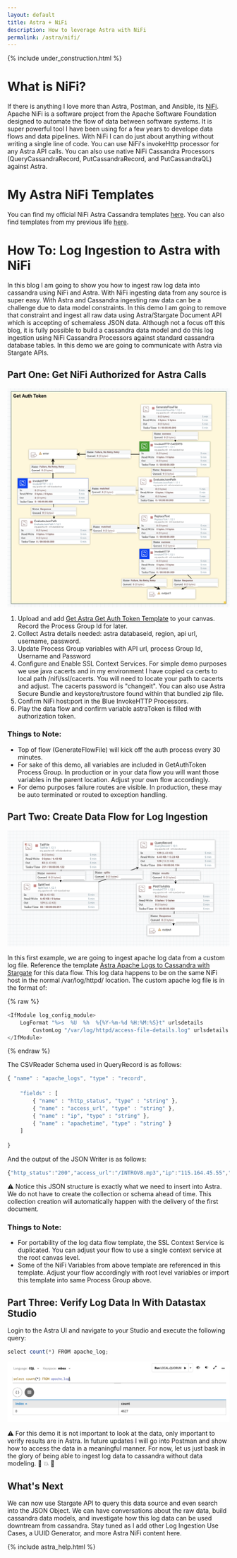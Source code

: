 ```yaml
---
layout: default
title: Astra + NiFi
description: How to leverage Astra with NiFi
permalink: /astra/nifi/
---
```


{% include under_construction.html %}

# What is NiFi?

If there is anything I love more than Astra, Postman, and Ansible, its [NiFi](http://nifi.apache.org/).  Apache NiFi is a software project from the Apache Software Foundation designed to automate the flow of data between software systems.  It is super powerful tool I have been using for a few years to develope data flows and data pipelines.  With NiFi I can do just about anything without writing a single line of code.   You can use NiFi's invokeHttp processor for any Astra API calls.  You can also use native NiFi Cassandra Processors (QueryCassandraRecord, PutCassandraRecord, and PutCassandraQL) against Astra.

# My Astra NiFi Templates

You can find my official NiFi Astra Cassandra templates [here](https://github.com/ds-steven-matison/NiFi-Templates).  You can also find templates from my previous life [here](https://github.com/steven-matison/NiFi-Templates).  

# How To: Log Ingestion to Astra with NiFi

In this blog I am going to show you how to ingest raw log data into cassandra using NiFi and Astra.   With NiFi ingesting data from any source is super easy.   With Astra and Cassandra ingesting raw data can be a challenge due to data model constraints.  In this demo I am going to remove that constraint and ingest all raw data using Astra/Stargate Document API which is accepting of schemaless JSON data.   Although not a focus off this blog, it is fully possible to build a cassandra data model and do this log ingestion using NiFi Cassandra Processors against standard cassandra database tables.  In this demo we are going to communicate with Astra via Stargate APIs.

## Part One:  Get NiFi Authorized for Astra Calls

![GetAuthToken](/assets/images/get-auth-token.png)

1.  Upload and add [Get Astra Get Auth Token Template](https://github.com/ds-steven-matison/NiFi-Templates/blob/main/Astra_GetAuthToken.xml) to your canvas.  Record the Process Group Id for later.  
2.  Collect Astra details needed: astra databaseid, region, api url, username, password.
3.  Update Process Group variables with API url, process Group Id, Username and Password
4.  Configure and Enable SSL Context Services.  For simple demo purposes we use java cacerts and in my environment I have copied ca certs to local path /nifi/ssl/cacerts.  You will need to locate your path to cacerts and adjust.  The cacerts password is "changeit".  You can also use Astra Secure Bundle and keystore/trustore found within that bundled zip file.
5.  Confirm NiFi host:port in the Blue InvokeHTTP Processors.
6.  Play the data flow and confirm variable astraToken is filled with authorization token.
	
### Things to Note:

*	Top of flow (GenerateFlowFile) will kick off the auth process every 30 minutes.
*	For sake of this demo, all variables are included in GetAuthToken Process Group.  In production or in your data flow you will want those variables in the parent location.  Adjust your own flow accordingly.
*	For demo purposes failure routes are visible.  In production, these may be auto terminated or routed to exception handling.  

## Part Two:  Create Data Flow for Log Ingestion

![ApacheLogFlow](/assets/images/apache_log_flow.png)

In this first example, we are going to ingest apache log data from a custom log file.  Reference the template [Astra Apache Logs to Cassandra with Stargate](https://github.com/ds-steven-matison/NiFi-Templates/blob/main/Astra_Apache_Logs_to_Cassandra_with_Stargate.xml) for this data flow. This log data happens to be on the same NiFi host in the normal /var/log/httpd/ location.   The custom apache log file is in the format of:

{% raw %}
```js
<IfModule log_config_module>
	LogFormat "%>s	%U	%h	%{%Y-%m-%d %H:%M:%S}t" urlsdetails
        CustomLog "/var/log/httpd/access-file-details.log" urlsdetails
</IfModule>
```
{% endraw %}

The CSVReader Schema used in QueryRecord is as follows:

```js
{ "name" : "apache_logs", "type" : "record", 
	
	"fields" : [ 
		{ "name" : "http_status", "type" : "string" }, 
		{ "name" : "access_url", "type" : "string" },
		{ "name" : "ip", "type" : "string" },
		{ "name" : "apachetime", "type" : "string" }
	]
      
}
```

And the output of the JSON Writer is as follows:

```js
{"http_status":"200","access_url":"/INTROV8.mp3","ip":"115.164.45.55","apachetime":"2021-01-26 14:16:58"}
```

:warning: Notice this JSON structure is exactly what we need to insert into Astra. We do not have to create the collection or schema ahead of time.  This collection creation will automatically happen with the delivery of the first document.

### Things to Note:

*	For portability of the log data flow template, the SSL Context Service is duplicated.  You can adjust your flow to use a single context service at the root canvas level.
*	Some of the NiFi Variables from above template are referenced in this template.  Adjust your flow accordingly with root level variables or import this template into same Process Group above.


## Part Three: Verify Log Data In With Datastax Studio

Login to the Astra UI and navigate to your Studio and execute the following query:

```js
select count(*) FROM apache_log;
```
![ApacheLogCount](/assets/images/apache_log_count.png)

:warning: For this demo it is not important to look at the data, only important to verify results are in Astra.  In future updates I will go into Postman and show how to access the data in a meaningful manner.  For now, let us just bask in the glory of being able to ingest log data to cassandra without data modeling. :muscle: :collision: :muscle: 

## What's Next

We can now use Stargate API to query this data source and even search into the JSON Object.  We can have conversations about the raw data, build cassandra data models, and investigate how this log data can be used downtream from cassandra.   Stay tuned as I add other Log Ingestion Use Cases, a UUID Generator, and more Astra NiFi content here.

{% include astra_help.html %}